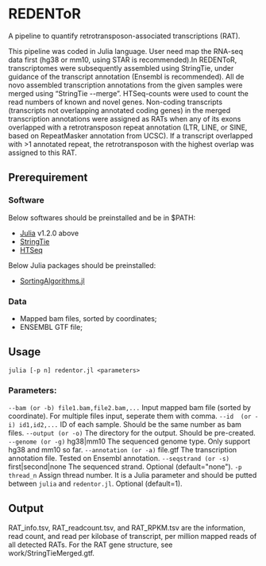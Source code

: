 # REDENToR
A pipeline to quantify retrotransposon-associated transcriptions (RAT).

This pipeline was coded in Julia language. User need map the RNA-seq data first (hg38 or mm10, using STAR is recommended).In REDENToR, transcriptomes were subsequently assembled using StringTie, under guidance of the transcript annotation (Ensembl is recommended). All de novo assembled transcription annotations from the given samples were merged using “StringTie --merge”. HTSeq-counts were used to count the read numbers of known and novel genes. Non-coding transcripts (transcripts not overlapping annotated coding genes) in the merged transcription annotations were assigned as RATs when any of its exons overlapped with a retrotransposon repeat annotation (LTR, LINE, or SINE, based on RepeatMasker annotation from UCSC). If a transcript overlapped with >1 annotated repeat, the retrotransposon with the highest overlap was assigned to this RAT.

## Prerequirement
### Software
Below softwares should be preinstalled and be in $PATH:
- [Julia](https://julialang.org/) v1.2.0 above
- [StringTie](https://ccb.jhu.edu/software/stringtie/)
- [HTSeq](https://htseq.readthedocs.io/en/release_0.11.1/)

Below Julia packages should be preinstalled:
- [SortingAlgorithms.jl](https://github.com/JuliaCollections/SortingAlgorithms.jl)

### Data
- Mapped bam files, sorted by coordinates;
- ENSEMBL GTF file;

## Usage
`julia [-p n] redentor.jl <parameters>`

### Parameters:
 `--bam (or -b) file1.bam,file2.bam,...` Input mapped bam file (sorted by coordinate). For multiple files input, seperate them with comma.
 `--id  (or -i) id1,id2,...` ID of each sample. Should be the same number as bam files.
 `--output (or -o)` The directory for the output. Should be pre-created.
 `--genome (or -g)` hg38|mm10 The sequenced genome type. Only support hg38 and mm10 so far.
 `--annotation (or -a)` file.gtf The transcription annotation file. Tested on Ensembl annotation.
 `--seqstrand (or -s)` first|second|none  The sequenced strand. Optional (default="none").
 `-p thread_n` Assign thread number. It is a Julia parameter and should be putted between `julia` and `redentor.jl`. Optional (default=1).

## Output
RAT_info.tsv, RAT_readcount.tsv, and RAT_RPKM.tsv are the information, read count, and read per kilobase of transcript, per million mapped reads of all detected RATs. For the RAT gene structure, see work/StringTieMerged.gtf.
